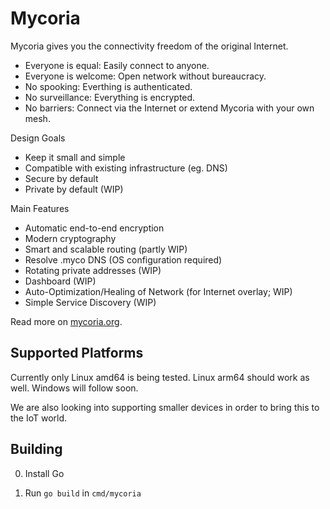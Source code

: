 # Mycoria

Mycoria gives you the connectivity freedom of the original Internet.

- Everyone is equal: Easily connect to anyone.
- Everyone is welcome: Open network without bureaucracy.
- No spooking: Everthing is authenticated.
- No surveillance: Everything is encrypted.
- No barriers: Connect via the Internet or extend Mycoria with your own mesh.

Design Goals

- Keep it small and simple
- Compatible with existing infrastructure (eg. DNS)
- Secure by default
- Private by default (WIP)

Main Features

- Automatic end-to-end encryption
- Modern cryptography
- Smart and scalable routing (partly WIP)
- Resolve .myco DNS (OS configuration required)
- Rotating private addresses (WIP)
- Dashboard (WIP)
- Auto-Optimization/Healing of Network (for Internet overlay; WIP)
- Simple Service Discovery (WIP)

Read more on [mycoria.org](https://mycoria.org).

## Supported Platforms

Currently only Linux amd64 is being tested. Linux arm64 should work as well.
Windows will follow soon.

We are also looking into supporting smaller devices in order to bring this to the IoT world.

## Building

0. Install Go

1. Run `go build` in `cmd/mycoria`
